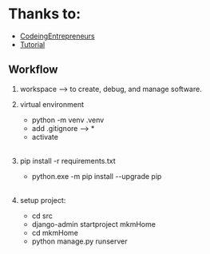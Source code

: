 # Thanks to: 
- [CodeingEntrepreneurs](https://www.youtube.com/@CodingEntrepreneurs)
- [Tutorial](https://www.youtube.com/watch?v=WbNNESIxJnY&t=358s)



## Workflow
1. workspace --> to create, debug, and manage software.

2. virtual environment
    - python -m venv .venv
    - add .gitignore --> *
    - activate
    <br>

3. pip install -r requirements.txt
    - python.exe -m pip install --upgrade pip
    <br>

4. setup project:
    - cd src
    - django-admin startproject mkmHome
    - cd mkmHome
    - python manage.py runserver